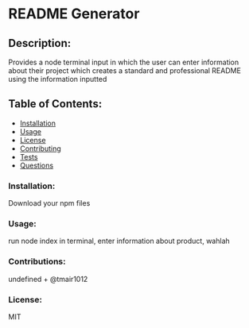 # README Generator
  ## Description: 
  Provides a node terminal input in which the user can enter information about their project which creates a standard and professional README using the information inputted

  ## Table of Contents:
  * [Installation](#installation)
  * [Usage](#usage)
  * [License](#license)
  * [Contributing](#contributing)
  * [Tests](#tests)
  * [Questions](#questions)

### Installation:
Download your npm files

### Usage:
run node index in terminal, enter information about product, wahlah

### Contributions:
undefined + @tmair1012

### License:
MIT


